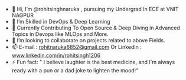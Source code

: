 - 👋 Hi, I’m @rohitsinghnaruka , pursuing my Undergrad In ECE at VNIT NAGPUR
- 👀 I’m Skilled in DevOps & Deep Learning
- 🌱 Currently Contributing To Open Source & Deep Diving in Advanced Topics in Devops like MLOps and More.
- 💞️ I’m looking to collaborate on projects related to above Fields.
- 📫 E-mail : rohitnaruka6852@gmail.com Or  LinkedIn : www.linkedin.com/in/rohitsingh1206
- ⚡ Fun fact: " I believe laughter is the best medicine, and I'm always ready with a pun or a dad joke to lighten the mood!"

<!---
rohitsinghnaruka/rohitsinghnaruka is a ✨ special ✨ repository because its `README.md` (this file) appears on your GitHub profile.
You can click the Preview link to take a look at your changes.
--->
